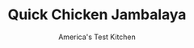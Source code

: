 ---
layout: ../../layouts/MarkdownPostLayout.astro
title: Quick Chicken Jambalaya
author: America's Test Kitchen
pubDate: 2023-03-15
description: "Start your timers: A few clever tricks help us get this bold jambalaya on the table in about half an hour."
image_url: https://res.cloudinary.com/hksqkdlah/image/upload/ar_1:1,c_fill,dpr_2.0,f_auto,fl_lossy.progressive.strip_profile,g_faces:auto,q_auto:low,w_344/44381-sfs-quickchickenjambalaya-18
tags: ["Main Courses","Creole & Cajun","Chicken","Weeknight"]
calories: 2665
protein: 34
carbohydrates: 65
fats: 
fiber: 
ingredients: ["2 tablespoons, Worcestershire sauce","1 tablespoon, tomato paste","1 tablespoon, ketchup","2 teaspoons, Louisiana seasoning, divided","1 1/2 cups, long-grain white rice","2 tablespoons, extra-virgin olive oil","1 pound, boneless, skinless chicken thighs, trimmed and cut into 1-inch pieces","8 ounces chicken, andouille sausage, sliced ¼ inch thick","1 , green bell pepper, stemmed, seeded, and chopped","4 , scallions, white and green parts separated and sliced thin"]
serves: 4
time: "30 minutes"
instructions: ["Combine Worcestershire, tomato paste, ketchup, and ½ teaspoon Louisiana seasoning in bowl; set aside. Bring 3 quarts water to boil in large saucepan over high heat. Add rice and cook, stirring occasionally, until just tender, about 12 minutes. Drain rice in fine-mesh strainer and rinse.","Heat oil in 12-inch nonstick skillet over medium-high heat until just smoking. Add chicken, andouille, bell pepper, scallion whites, and remaining 1½ teaspoons Louisiana seasoning and cook, stirring occasionally, until chicken is cooked through and beginning to brown, 8 to 10 minutes.","Add rice and Worcestershire mixture to skillet and cook, stirring frequently, until mixture is heated through and fully combined, about 5 minutes. Stir in scallion greens and serve."]
nutrition: ["636 mg Potassium","376 mg Phosphorus","48 mg Calcium","3 mg Iron","68 mg Magnesium","780 mg Sodium","3 mg Zinc","28 g Fat","9 mg Niacin (B3)","13 g Monounsaturated","4 g Polyunsaturated","27 mg Vitamin C","139 mg Cholesterol","7 g Saturated","22 µg Folate (food)","3 g Sugars","31 µg Vitamin K","173 g Water","65 g Carbs","22 µg Folate equivalent (total)","34 g Protein","1 mg Vitamin E","1 µg Vitamin B12","29 µg Vitamin A","666 kcal Energy","2665 calories"]
notes: "We like to serve the jambalaya sprinkled with fresh thyme leaves. Be sure to use fully cooked chicken sausage here."
---